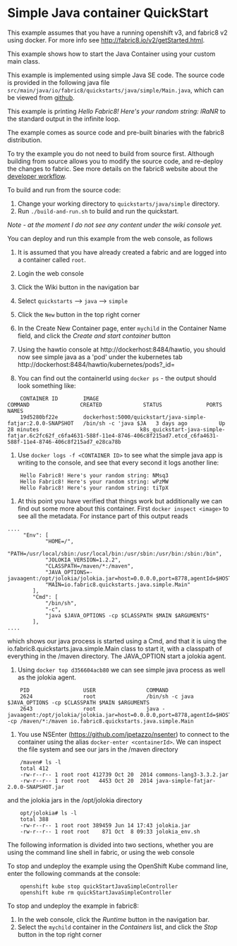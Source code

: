 # Simple Java container QuickStart

This example assumes that you have a running openshift v3, and fabric8 v2 using docker. For more info see http://fabric8.io/v2/getStarted.html.

This example shows how to start the Java Container using your custom main class.

This example is implemented using simple Java SE code. The source code is provided in the following java file `src/main/java/io/fabric8/quickstarts/java/simple/Main.java`, which can be viewed from [github](https://github.com/fabric8io/fabric8/blob/master/quickstarts/java/simple/src/main/java/io/fabric8/quickstarts/java/simple/Main.java).

This example is printing *Hello Fabric8! Here's your random string: lRaNR* to the standard output in the infinite loop.



The example comes as source code and pre-built binaries with the fabric8 distribution. 

To try the example you do not need to build from source first. Although building from source allows you to modify the source code, and re-deploy the changes to fabric. See more details on the fabric8 website about the [developer workflow](http://fabric8.io/gitbook/developer.html).

To build and run from the source code:

1. Change your working directory to `quickstarts/java/simple` directory.
1. Run `./build-and-run.sh` to build and run the quickstart.



*Note - at the moment I do not see any content under the wiki console yet.*

You can deploy and run this example from the web console, as follows

1. It is assumed that you have already created a fabric and are logged into a container called `root`.
1. Login the web console
1. Click the Wiki button in the navigation bar
1. Select `quickstarts` --> `java` --> `simple`
1. Click the `New` button in the top right corner
1. In the Create New Container page, enter `mychild` in the Container Name field, and click the *Create and start container* button


1. Using the hawtio console at http://dockerhost:8484/hawtio, you should now see simple java as a 'pod' under the kubernetes tab http://dockerhost:8484/hawtio/kubernetes/pods?_id=
1. You can find out the containerId using `docker ps` - the output should look something like:
```
	CONTAINER ID        IMAGE                                                   COMMAND                CREATED             STATUS              PORTS                    NAMES
	19d5280bf22e        dockerhost:5000/quickstart/java-simple-fatjar:2.0.0-SNAPSHOT   /bin/sh -c 'java $JA   3 days ago          Up 28 minutes                                k8s_quickstart-java-simple-fatjar.6c2fc62f_c6fa4631-588f-11e4-8746-406c8f215ad7.etcd_c6fa4631-588f-11e4-8746-406c8f215ad7_e28ca78b
```
1. Use `docker logs -f <CONTAINER ID>` to see what the simple java app is writing to the console, and
see that every second it logs another line:
```
	Hello Fabric8! Here's your random string: NMsq3
	Hello Fabric8! Here's your random string: wPzMW
	Hello Fabric8! Here's your random string: tiTpX
```
1. At this point you have verified that things work but additionally we can find out some more about this container.
First `docker inspect <image>` to see all the metadata. For instance part of this output reads
```
....
     "Env": [
            "HOME=/",
            "PATH=/usr/local/sbin:/usr/local/bin:/usr/sbin:/usr/bin:/sbin:/bin",
            "JOLOKIA_VERSION=1.2.2",
            "CLASSPATH=/maven/*:/maven",
            "JAVA_OPTIONS=-javaagent:/opt/jolokia/jolokia.jar=host=0.0.0.0,port=8778,agentId=$HOSTNAME",
            "MAIN=io.fabric8.quickstarts.java.simple.Main"
        ],
        "Cmd": [
            "/bin/sh",
            "-c",
            "java $JAVA_OPTIONS -cp $CLASSPATH $MAIN $ARGUMENTS"
        ],
....
```
which shows our java process is started using a Cmd, and that it is uing the io.fabric8.quickstarts.java.simple.Main class to start it, with a classpath of everything in the /maven directory. The JAVA_OPTION start a jolokia agent.

1. Using `docker top d356604acb80` we can see simple java process as well as the jolokia agent.
```
	PID                 USER                COMMAND
	2624                root                /bin/sh -c java $JAVA_OPTIONS -cp $CLASSPATH $MAIN $ARGUMENTS
	2643                root                java -javaagent:/opt/jolokia/jolokia.jar=host=0.0.0.0,port=8778,agentId=$HOSTNAME -cp /maven/*:/maven io.fabric8.quickstarts.java.simple.Main
```
1. You use NSEnter (https://github.com/jpetazzo/nsenter) to connect to the container using the alias `docker-enter <containerId>`. We can inspect the file system and see our jars in the /maven directory 
```
	/maven# ls -l
	total 412
	-rw-r--r-- 1 root root 412739 Oct 20  2014 commons-lang3-3.3.2.jar
	-rw-r--r-- 1 root root   4453 Oct 20  2014 java-simple-fatjar-2.0.0-SNAPSHOT.jar
```
and the jolokia jars in the /opt/jolokia directory
```
	opt/jolokia# ls -l
	total 388
	-rw-r--r-- 1 root root 389459 Jun 14 17:43 jolokia.jar
	-rw-r--r-- 1 root root    871 Oct  8 09:33 jolokia_env.sh
```


The following information is divided into two sections, whether you are using the command line shell in fabric, or using the web console


To stop and undeploy the example using the OpenShift Kube command line, enter the following commands at the console:

        openshift kube stop quickStartJavaSimpleController
        openshift kube rm quickStartJavaSimpleController


To stop and undeploy the example in fabric8:

1. In the web console, click the *Runtime* button in the navigation bar.
1. Select the `mychild` container in the *Containers* list, and click the *Stop* button in the top right corner

